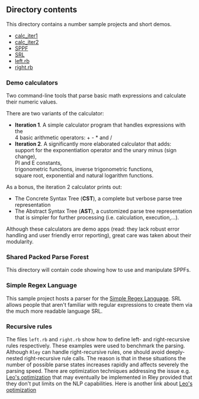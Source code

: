 ## Directory contents
This directory contains a number sample projects and short demos.  

- [calc_iter1](#demo-calculators)  
- [calc_iter2](#demo-calculators)  
- [SPPF](#Shared-Packed-Parse-Forest)  
- [SRL](#Simple-Regex-Language)  
- [left.rb](#recursive-rules)  
- [right.rb](#recursive-rules)


### Demo calculators
Two command-line tools that parse basic math expressions
and calculate their numeric values.

There are two variants of the calculator:
- **Iteration 1**. A simple calculator program that handles expressions with the  
  4 basic arithmetic operators: + - * and /
- **Iteration 2**. A significantly more elaborated calculator that adds:  
 support for the exponentiation operator and the unary minus (sign change),  
 PI and E constants,  
 trigonometric functions, inverse trigonometric functions,  
 square root, exponential and natural logarithm functions.

As a bonus, the iteration 2 calculator prints out:
- The Concrete Syntax Tree (**CST**), a complete but verbose parse tree representation
- The Abstract Syntax Tree (**AST**), a customized parse tree representation that is simpler
for further processing (i.e. calculation, execution,...).

Although these calculators are demo apps (read: they lack robust error handling and user friendly
error reporting), great care was taken about their modularity.

### Shared Packed Parse Forest
This directory will contain code showing how to use and manipulate SPPFs.

### Simple Regex Language
This sample project hosts a parser for the [Simple Regex Language](https://simple-regex.com/). SRL allows people that aren't familiar with regular expressions to create them via the much more readable language SRL.

### Recursive rules
The files `left.rb` and `right.rb` show how to define left- and right-recursive rules respectively. These examples were used to benchmark the parsing. Although `Rley` can handle right-recursive rules, one should avoid deeply-nested right-recursive rule calls. The reason is that in these situations the number of possible parse states increases rapidly and affects severely the parsing speed. There are optimization techniques addressing the issue e.g. [Leo's optimization](http://www.sciencedirect.com/science/article/pii/030439759190180A) that may eventually be implemented in Rley provided that they don't put limits on the NLP capabilities. Here is another link about [Leo's optimization](http://loup-vaillant.fr/tutorials/earley-parsing/right-recursion)
